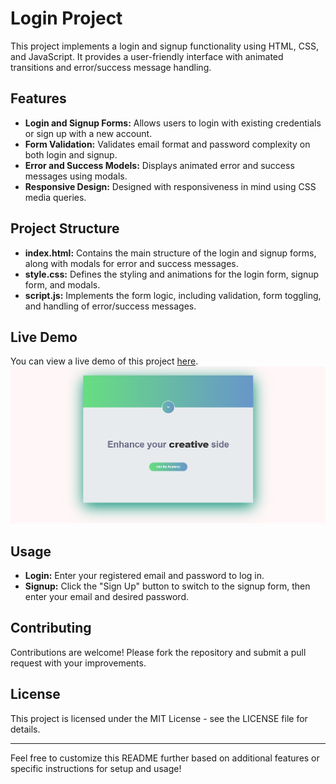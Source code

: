 # Login Project

This project implements a login and signup functionality using HTML, CSS, and JavaScript. It provides a user-friendly interface with animated transitions and error/success message handling.

## Features

- **Login and Signup Forms:** Allows users to login with existing credentials or sign up with a new account.
- **Form Validation:** Validates email format and password complexity on both login and signup.
- **Error and Success Models:** Displays animated error and success messages using modals.
- **Responsive Design:** Designed with responsiveness in mind using CSS media queries.

## Project Structure

- **index.html:** Contains the main structure of the login and signup forms, along with modals for error and success messages.
- **style.css:** Defines the styling and animations for the login form, signup form, and modals.
- **script.js:** Implements the form logic, including validation, form toggling, and handling of error/success messages.

## Live Demo

You can view a live demo of this project [here](momin-sana.github.io/Login-js/).
![Screenshot 2024-07-15 140835.png](https://raw.githubusercontent.com/momin-sana/Login-js/main/Screenshot%202024-07-15%20140835.png)

## Usage

- **Login:** Enter your registered email and password to log in.
- **Signup:** Click the "Sign Up" button to switch to the signup form, then enter your email and desired password.

## Contributing

Contributions are welcome! Please fork the repository and submit a pull request with your improvements.

## License

This project is licensed under the MIT License - see the LICENSE file for details.

---

Feel free to customize this README further based on additional features or specific instructions for setup and usage!
